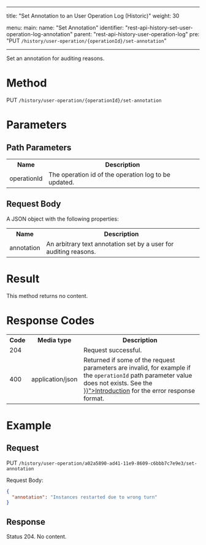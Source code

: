 
---

title: "Set Annotation to an User Operation Log (Historic)"
weight: 30

menu:
  main:
    name: "Set Annotation"
    identifier: "rest-api-history-set-user-operation-log-annotation"
    parent: "rest-api-history-user-operation-log"
    pre: "PUT `/history/user-operation/{operationId}/set-annotation`"

---

Set an annotation for auditing reasons.

# Method

PUT `/history/user-operation/{operationId}/set-annotation`

# Parameters

## Path Parameters

<table class="table table-striped">
  <tr>
    <th>Name</th>
    <th>Description</th>
  </tr>
  <tr>
    <td>operationId</td>
    <td>The operation id of the operation log to be updated.</td>
  </tr>
</table>

## Request Body

A JSON object with the following properties:

<table class="table table-striped">
  <tr>
    <th>Name</th>
    <th>Description</th>
  </tr>
  <tr>
    <td>annotation</td>
    <td>An arbitrary text annotation set by a user for auditing reasons.</td>
  </tr>
</table>

# Result

This method returns no content.

# Response Codes

<table class="table table-striped">
  <tr>
    <th>Code</th>
    <th>Media type</th>
    <th>Description</th>
  </tr>
  <tr>
    <td>204</td>
    <td></td>
    <td>Request successful.</td>
  </tr>
  <tr>
    <td>400</td>
    <td>application/json</td>
    <td>Returned if some of the request parameters are invalid, for example if the 
    <code>operationId</code> path parameter value does not exists. See the <a href="{{< ref 
    "/reference/rest/overview/_index.md#error-handling" >}}">Introduction</a> for the error response format.</td>
  </tr>
</table>

# Example

## Request

PUT `/history/user-operation/a02a5890-ad41-11e9-8609-c6bbb7c7e9e3/set-annotation`

Request Body:

```json
{
  "annotation": "Instances restarted due to wrong turn"
}
```

## Response

Status 204. No content.